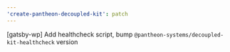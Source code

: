 ```yaml
---
'create-pantheon-decoupled-kit': patch
---
```


[gatsby-wp] Add healthcheck script, bump
`@pantheon-systems/decoupled-kit-healthcheck` version
